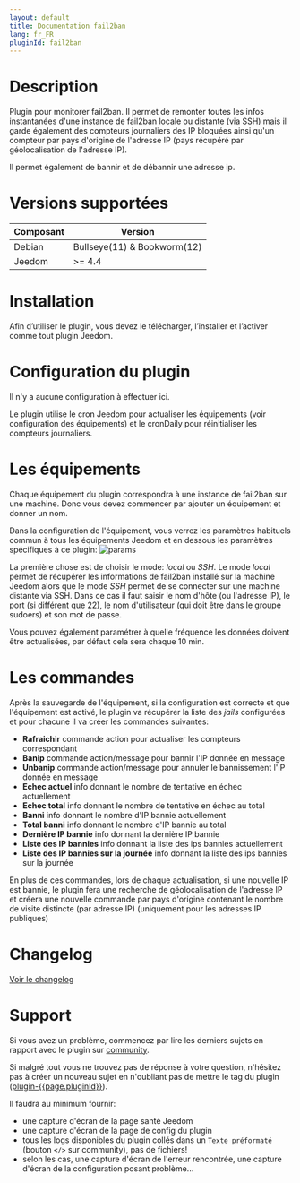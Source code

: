 ```yaml
---
layout: default
title: Documentation fail2ban
lang: fr_FR
pluginId: fail2ban
---
```


# Description

Plugin pour monitorer fail2ban. Il permet de remonter toutes les infos instantanées d'une instance de fail2ban locale ou distante (via SSH) mais il garde également des compteurs journaliers des IP bloquées ainsi qu'un compteur par pays d'origine de l'adresse IP (pays récupéré par géolocalisation de l'adresse IP).

Il permet également de bannir et de débannir une adresse ip.

# Versions supportées

| Composant | Version                     |
|-----------|-----------------------------|
| Debian    | Bullseye(11) & Bookworm(12) |
| Jeedom    | >= 4.4                      |

# Installation

Afin d’utiliser le plugin, vous devez le télécharger, l’installer et l’activer comme tout plugin Jeedom.

# Configuration du plugin

Il n'y a aucune configuration à effectuer ici.

Le plugin utilise le cron Jeedom pour actualiser les équipements (voir configuration des équipements) et le cronDaily pour réinitialiser les compteurs journaliers.

# Les équipements

Chaque équipement du plugin correspondra à une instance de fail2ban sur une machine. Donc vous devez commencer par ajouter un équipement et donner un nom.

Dans la configuration de l'équipement, vous verrez les paramètres habituels commun à tous les équipements Jeedom et en dessous les paramètres spécifiques à ce plugin:
![params](../images/params.png)

La première chose est de choisir le mode: *local* ou *SSH*. Le mode *local* permet de récupérer les informations de fail2ban installé sur la machine Jeedom alors que le mode *SSH* permet de se connecter sur une machine distante via SSH. Dans ce cas il faut saisir le nom d'hôte (ou l'adresse IP), le port (si différent que 22), le nom d'utilisateur (qui doit être dans le groupe sudoers) et son mot de passe.

Vous pouvez également paramétrer à quelle fréquence les données doivent être actualisées, par défaut cela sera chaque 10 min.

# Les commandes

Après la sauvegarde de l'équipement, si la configuration est correcte et que l'équipement est activé, le plugin va récupérer la liste des *jails* configurées et pour chacune il va créer les commandes suivantes:

- **Rafraichir** commande action pour actualiser les compteurs correspondant
- **Banip** commande action/message pour bannir l'IP donnée en message
- **Unbanip** commande action/message pour annuler le bannissement l'IP donnée en message
- **Echec actuel** info donnant le nombre de tentative en échec actuellement
- **Echec total** info donnant le nombre de tentative en échec au total
- **Banni** info donnant le nombre d'IP bannie actuellement
- **Total banni** info donnant le nombre d'IP bannie au total
- **Dernière IP bannie** info donnant la dernière IP bannie
- **Liste des IP bannies** info donnant la liste des ips bannies actuellement
- **Liste des IP bannies sur la journée** info donnant la liste des ips bannies sur la journée

En plus de ces commandes, lors de chaque actualisation, si une nouvelle IP est bannie, le plugin fera une recherche de géolocalisation de l'adresse IP et créera une nouvelle commande par pays d'origine contenant le nombre de visite distincte (par adresse IP) (uniquement pour les adresses IP publiques)

# Changelog

[Voir le changelog](./changelog)

# Support

Si vous avez un problème, commencez par lire les derniers sujets en rapport avec le plugin sur [community]({{site.forum}}/tag/plugin-{{page.pluginId}}).

Si malgré tout vous ne trouvez pas de réponse à votre question, n'hésitez pas à créer un nouveau sujet en n'oubliant pas de mettre le tag du plugin ([plugin-{{page.pluginId}}]({{site.forum}}/tag/plugin-{{page.pluginId}})).

Il faudra au minimum fournir:

- une capture d'écran de la page santé Jeedom
- une capture d'écran de la page de config du plugin
- tous les logs disponibles du plugin collés dans un `Texte préformaté` (bouton `</>` sur community), pas de fichiers!
- selon les cas, une capture d'écran de l'erreur rencontrée, une capture d'écran de la configuration posant problème...

